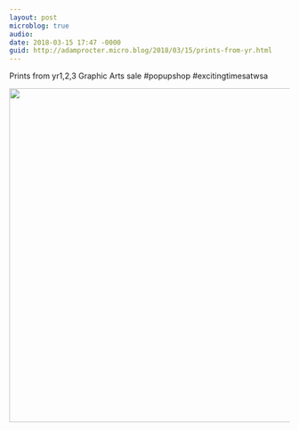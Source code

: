 ```yaml
---
layout: post
microblog: true
audio: 
date: 2018-03-15 17:47 -0000
guid: http://adamprocter.micro.blog/2018/03/15/prints-from-yr.html
---
```

Prints from yr1,2,3 Graphic Arts sale #popupshop #excitingtimesatwsa

<img src="http://discursive.adamprocter.co.uk/uploads/2018/0a020659a3.jpg" width="600" height="600" />
